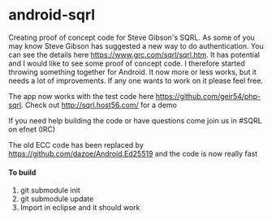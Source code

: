 android-sqrl
============

Creating proof of concept code for Steve Gibson's SQRL. 
As some of you may know Steve Gibson has suggested a new way to do authentication. You can see the details here https://www.grc.com/sqrl/sqrl.htm. It has potential and I would like to see some proof of concept code. I therefore started throwing something together for Android. It now more or less works, but it needs a lot of improvements. If any one wants to work on it please feel free.

The app now works with the test code here https://github.com/geir54/php-sqrl. Check out http://sqrl.host56.com/ for a demo

If you need help building the code or have questions come join us in #SQRL on efnet (IRC)

The old ECC code has been replaced by https://github.com/dazoe/Android.Ed25519 and the code is now really fast

#### To build
1. git submodule init
2. git submodule update
3. Import in eclipse and it should work



